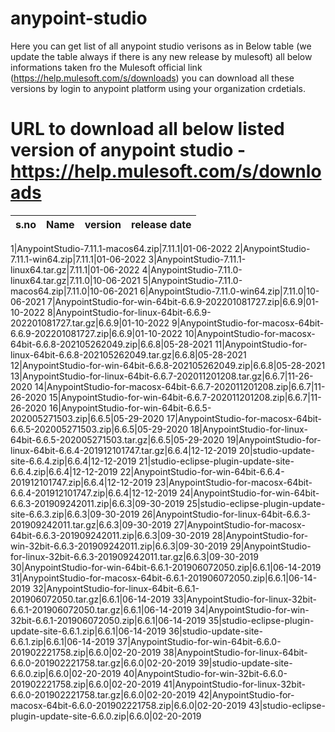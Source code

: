 # anypoint-studio
Here you can get list of all anypoint studio verisons as in Below table (we update the table always if there is any new release by mulesoft)
all below informations taken fro the Mulesoft official link (https://help.mulesoft.com/s/downloads)
you can download all these versions by login to anypoint platform using your organization crdetials.

# URL to download all below listed version of anypoint studio - https://help.mulesoft.com/s/downloads

s.no | Name | version | release date
--- | --- | --- | --- 

1|AnypointStudio-7.11.1-macos64.zip|7.11.1|01-06-2022
2|AnypointStudio-7.11.1-win64.zip|7.11.1|01-06-2022
3|AnypointStudio-7.11.1-linux64.tar.gz|7.11.1|01-06-2022
4|AnypointStudio-7.11.0-linux64.tar.gz|7.11.0|10-06-2021
5|AnypointStudio-7.11.0-macos64.zip|7.11.0|10-06-2021
6|AnypointStudio-7.11.0-win64.zip|7.11.0|10-06-2021
7|AnypointStudio-for-win-64bit-6.6.9-202201081727.zip|6.6.9|01-10-2022
8|AnypointStudio-for-linux-64bit-6.6.9-202201081727.tar.gz|6.6.9|01-10-2022
9|AnypointStudio-for-macosx-64bit-6.6.9-202201081727.zip|6.6.9|01-10-2022
10|AnypointStudio-for-macosx-64bit-6.6.8-202105262049.zip|6.6.8|05-28-2021
11|AnypointStudio-for-linux-64bit-6.6.8-202105262049.tar.gz|6.6.8|05-28-2021
12|AnypointStudio-for-win-64bit-6.6.8-202105262049.zip|6.6.8|05-28-2021
13|AnypointStudio-for-linux-64bit-6.6.7-202011201208.tar.gz|6.6.7|11-26-2020
14|AnypointStudio-for-macosx-64bit-6.6.7-202011201208.zip|6.6.7|11-26-2020
15|AnypointStudio-for-win-64bit-6.6.7-202011201208.zip|6.6.7|11-26-2020
16|AnypointStudio-for-win-64bit-6.6.5-202005271503.zip|6.6.5|05-29-2020
17|AnypointStudio-for-macosx-64bit-6.6.5-202005271503.zip|6.6.5|05-29-2020
18|AnypointStudio-for-linux-64bit-6.6.5-202005271503.tar.gz|6.6.5|05-29-2020
19|AnypointStudio-for-linux-64bit-6.6.4-201912101747.tar.gz|6.6.4|12-12-2019
20|studio-update-site-6.6.4.zip|6.6.4|12-12-2019
21|studio-eclipse-plugin-update-site-6.6.4.zip|6.6.4|12-12-2019
22|AnypointStudio-for-win-64bit-6.6.4-201912101747.zip|6.6.4|12-12-2019
23|AnypointStudio-for-macosx-64bit-6.6.4-201912101747.zip|6.6.4|12-12-2019
24|AnypointStudio-for-win-64bit-6.6.3-201909242011.zip|6.6.3|09-30-2019
25|studio-eclipse-plugin-update-site-6.6.3.zip|6.6.3|09-30-2019
26|AnypointStudio-for-linux-64bit-6.6.3-201909242011.tar.gz|6.6.3|09-30-2019
27|AnypointStudio-for-macosx-64bit-6.6.3-201909242011.zip|6.6.3|09-30-2019
28|AnypointStudio-for-win-32bit-6.6.3-201909242011.zip|6.6.3|09-30-2019
29|AnypointStudio-for-linux-32bit-6.6.3-201909242011.tar.gz|6.6.3|09-30-2019
30|AnypointStudio-for-win-64bit-6.6.1-201906072050.zip|6.6.1|06-14-2019
31|AnypointStudio-for-macosx-64bit-6.6.1-201906072050.zip|6.6.1|06-14-2019
32|AnypointStudio-for-linux-64bit-6.6.1-201906072050.tar.gz|6.6.1|06-14-2019
33|AnypointStudio-for-linux-32bit-6.6.1-201906072050.tar.gz|6.6.1|06-14-2019
34|AnypointStudio-for-win-32bit-6.6.1-201906072050.zip|6.6.1|06-14-2019
35|studio-eclipse-plugin-update-site-6.6.1.zip|6.6.1|06-14-2019
36|studio-update-site-6.6.1.zip|6.6.1|06-14-2019
37|AnypointStudio-for-win-64bit-6.6.0-201902221758.zip|6.6.0|02-20-2019
38|AnypointStudio-for-linux-64bit-6.6.0-201902221758.tar.gz|6.6.0|02-20-2019
39|studio-update-site-6.6.0.zip|6.6.0|02-20-2019
40|AnypointStudio-for-win-32bit-6.6.0-201902221758.zip|6.6.0|02-20-2019
41|AnypointStudio-for-linux-32bit-6.6.0-201902221758.tar.gz|6.6.0|02-20-2019
42|AnypointStudio-for-macosx-64bit-6.6.0-201902221758.zip|6.6.0|02-20-2019
43|studio-eclipse-plugin-update-site-6.6.0.zip|6.6.0|02-20-2019




